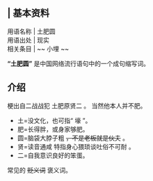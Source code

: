 |  **基本资料**  
---  
用语名称  |  土肥圆   
用语出处  |  现实   
相关条目  |  ~~ 小埋  ~~  
  
**“土肥圆”** 是中国网络流行语句中的一个成句缩写词。

##  介绍

梗出自二战战犯  土肥原贤二  。  当然他本人并不肥。

  * 土=没文化，也可指“  壕  ”。 
  * 肥=长得胖，或身家够肥。 
  * 圆=脑袋大脖子粗 ~~，不是老板就是伙夫~~ 。 
  * 贤=读音通咸  特指身心猥琐谈吐俗不可耐  。 
  * 二=自我意识良好的笨蛋。 

常见的 ~~贬义词~~ 褒义词。

